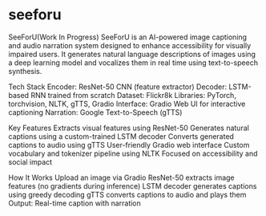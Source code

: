 # seeforu
SeeForU(Work In Progress)
SeeForU is an AI-powered image captioning and audio narration system designed to enhance accessibility for visually impaired users. It generates natural language descriptions of images using a deep learning model and vocalizes them in real time using text-to-speech synthesis.

Tech Stack
Encoder: ResNet-50 CNN (feature extractor)
Decoder: LSTM-based RNN trained from scratch
Dataset: Flickr8k
Libraries: PyTorch, torchvision, NLTK, gTTS, Gradio
Interface: Gradio Web UI for interactive captioning
Narration: Google Text-to-Speech (gTTS)

Key Features
Extracts visual features using ResNet-50
Generates natural captions using a custom-trained LSTM decoder
Converts generated captions to audio using gTTS
User-friendly Gradio web interface
Custom vocabulary and tokenizer pipeline using NLTK
Focused on accessibility and social impact

How It Works
Upload an image via Gradio
ResNet-50 extracts image features (no gradients during inference)
LSTM decoder generates captions using greedy decoding
gTTS converts captions to audio and plays them
Output: Real-time caption with narration
